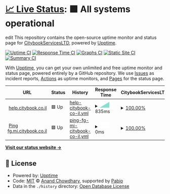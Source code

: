 # [📈 Live Status](https://CitybookServicesLTD.github.io/status): <!--live status--> **🟩 All systems operational**

edit
This repository contains the open-source uptime monitor and status page for [CitybookServicesLTD](https://CitybookServicesLTD.github.io/status), powered by [Upptime](https://github.com/upptime/upptime).

[![Uptime CI](https://github.com/CitybookServicesLTD/status/workflows/Uptime%20CI/badge.svg)](https://github.com/CitybookServicesLTD/status/actions?query=workflow%3A%22Uptime+CI%22)
[![Response Time CI](https://github.com/CitybookServicesLTD/status/workflows/Response%20Time%20CI/badge.svg)](https://github.com/CitybookServicesLTD/status/actions?query=workflow%3A%22Response+Time+CI%22)
[![Graphs CI](https://github.com/CitybookServicesLTD/status/workflows/Graphs%20CI/badge.svg)](https://github.com/CitybookServicesLTD/status/actions?query=workflow%3A%22Graphs+CI%22)
[![Static Site CI](https://github.com/CitybookServicesLTD/status/workflows/Static%20Site%20CI/badge.svg)](https://github.com/CitybookServicesLTD/status/actions?query=workflow%3A%22Static+Site+CI%22)
[![Summary CI](https://github.com/CitybookServicesLTD/status/workflows/Summary%20CI/badge.svg)](https://github.com/CitybookServicesLTD/status/actions?query=workflow%3A%22Summary+CI%22)

With [Upptime](https://upptime.js.org), you can get your own unlimited and free uptime monitor and status page, powered entirely by a GitHub repository. We use [Issues](https://github.com/CitybookServicesLTD/status/issues) as incident reports, [Actions](https://github.com/CitybookServicesLTD/status/actions) as uptime monitors, and [Pages](https://CitybookServicesLTD.github.io/status) for the status page.

<!--start: status pages-->
<!-- This summary is generated by Upptime (https://github.com/CitybookServicesLTD/status) -->
<!-- Do not edit this manually, your changes will be overwritten -->
<!-- prettier-ignore -->
| URL | Status | History | Response Time | CitybookServicesLTD |
| --- | ------ | ------- | ------------- | ------ |
| <img alt="" src="https://icons.duckduckgo.com/ip3/help.citybook.co.il.ico" height="13"> [help.citybook.co.il](https://help.citybook.co.il) | 🟩 Up | [help-citybook-co-il.yml](https://github.com/CitybookServicesLTD/status/commits/HEAD/history/help-citybook-co-il.yml) | <details><summary><img alt="Response time graph" src="./graphs/help-citybook-co-il/response-time-week.png" height="20"> 835ms</summary><br><a href="https://CitybookServicesLTD.github.io/status/history/help-citybook-co-il"><img alt="Response time 835" src="https://img.shields.io/endpoint?url=https%3A%2F%2Fraw.githubusercontent.com%2FCitybookServicesLTD%2Fstatus%2FHEAD%2Fapi%2Fhelp-citybook-co-il%2Fresponse-time.json"></a><br><a href="https://CitybookServicesLTD.github.io/status/history/help-citybook-co-il"><img alt="24-hour response time 835" src="https://img.shields.io/endpoint?url=https%3A%2F%2Fraw.githubusercontent.com%2FCitybookServicesLTD%2Fstatus%2FHEAD%2Fapi%2Fhelp-citybook-co-il%2Fresponse-time-day.json"></a><br><a href="https://CitybookServicesLTD.github.io/status/history/help-citybook-co-il"><img alt="7-day response time 835" src="https://img.shields.io/endpoint?url=https%3A%2F%2Fraw.githubusercontent.com%2FCitybookServicesLTD%2Fstatus%2FHEAD%2Fapi%2Fhelp-citybook-co-il%2Fresponse-time-week.json"></a><br><a href="https://CitybookServicesLTD.github.io/status/history/help-citybook-co-il"><img alt="30-day response time 835" src="https://img.shields.io/endpoint?url=https%3A%2F%2Fraw.githubusercontent.com%2FCitybookServicesLTD%2Fstatus%2FHEAD%2Fapi%2Fhelp-citybook-co-il%2Fresponse-time-month.json"></a><br><a href="https://CitybookServicesLTD.github.io/status/history/help-citybook-co-il"><img alt="1-year response time 835" src="https://img.shields.io/endpoint?url=https%3A%2F%2Fraw.githubusercontent.com%2FCitybookServicesLTD%2Fstatus%2FHEAD%2Fapi%2Fhelp-citybook-co-il%2Fresponse-time-year.json"></a></details> | <details><summary><a href="https://CitybookServicesLTD.github.io/status/history/help-citybook-co-il">100.00%</a></summary><a href="https://CitybookServicesLTD.github.io/status/history/help-citybook-co-il"><img alt="All-time uptime 100.00%" src="https://img.shields.io/endpoint?url=https%3A%2F%2Fraw.githubusercontent.com%2FCitybookServicesLTD%2Fstatus%2FHEAD%2Fapi%2Fhelp-citybook-co-il%2Fuptime.json"></a><br><a href="https://CitybookServicesLTD.github.io/status/history/help-citybook-co-il"><img alt="24-hour uptime 100.00%" src="https://img.shields.io/endpoint?url=https%3A%2F%2Fraw.githubusercontent.com%2FCitybookServicesLTD%2Fstatus%2FHEAD%2Fapi%2Fhelp-citybook-co-il%2Fuptime-day.json"></a><br><a href="https://CitybookServicesLTD.github.io/status/history/help-citybook-co-il"><img alt="7-day uptime 100.00%" src="https://img.shields.io/endpoint?url=https%3A%2F%2Fraw.githubusercontent.com%2FCitybookServicesLTD%2Fstatus%2FHEAD%2Fapi%2Fhelp-citybook-co-il%2Fuptime-week.json"></a><br><a href="https://CitybookServicesLTD.github.io/status/history/help-citybook-co-il"><img alt="30-day uptime 100.00%" src="https://img.shields.io/endpoint?url=https%3A%2F%2Fraw.githubusercontent.com%2FCitybookServicesLTD%2Fstatus%2FHEAD%2Fapi%2Fhelp-citybook-co-il%2Fuptime-month.json"></a><br><a href="https://CitybookServicesLTD.github.io/status/history/help-citybook-co-il"><img alt="1-year uptime 100.00%" src="https://img.shields.io/endpoint?url=https%3A%2F%2Fraw.githubusercontent.com%2FCitybookServicesLTD%2Fstatus%2FHEAD%2Fapi%2Fhelp-citybook-co-il%2Fuptime-year.json"></a></details>
| <img alt="" src="https://icons.duckduckgo.com/ip3/fg.mi.citybook.co.il.ico" height="13"> [Ping fg.mi.citybook.co.il](https://fg.mi.citybook.co.il) | 🟩 Up | [ping-fg-mi-citybook-co-il.yml](https://github.com/CitybookServicesLTD/status/commits/HEAD/history/ping-fg-mi-citybook-co-il.yml) | <details><summary><img alt="Response time graph" src="./graphs/ping-fg-mi-citybook-co-il/response-time-week.png" height="20"> 0ms</summary><br><a href="https://CitybookServicesLTD.github.io/status/history/ping-fg-mi-citybook-co-il"><img alt="Response time 0" src="https://img.shields.io/endpoint?url=https%3A%2F%2Fraw.githubusercontent.com%2FCitybookServicesLTD%2Fstatus%2FHEAD%2Fapi%2Fping-fg-mi-citybook-co-il%2Fresponse-time.json"></a><br><a href="https://CitybookServicesLTD.github.io/status/history/ping-fg-mi-citybook-co-il"><img alt="24-hour response time 0" src="https://img.shields.io/endpoint?url=https%3A%2F%2Fraw.githubusercontent.com%2FCitybookServicesLTD%2Fstatus%2FHEAD%2Fapi%2Fping-fg-mi-citybook-co-il%2Fresponse-time-day.json"></a><br><a href="https://CitybookServicesLTD.github.io/status/history/ping-fg-mi-citybook-co-il"><img alt="7-day response time 0" src="https://img.shields.io/endpoint?url=https%3A%2F%2Fraw.githubusercontent.com%2FCitybookServicesLTD%2Fstatus%2FHEAD%2Fapi%2Fping-fg-mi-citybook-co-il%2Fresponse-time-week.json"></a><br><a href="https://CitybookServicesLTD.github.io/status/history/ping-fg-mi-citybook-co-il"><img alt="30-day response time 0" src="https://img.shields.io/endpoint?url=https%3A%2F%2Fraw.githubusercontent.com%2FCitybookServicesLTD%2Fstatus%2FHEAD%2Fapi%2Fping-fg-mi-citybook-co-il%2Fresponse-time-month.json"></a><br><a href="https://CitybookServicesLTD.github.io/status/history/ping-fg-mi-citybook-co-il"><img alt="1-year response time 0" src="https://img.shields.io/endpoint?url=https%3A%2F%2Fraw.githubusercontent.com%2FCitybookServicesLTD%2Fstatus%2FHEAD%2Fapi%2Fping-fg-mi-citybook-co-il%2Fresponse-time-year.json"></a></details> | <details><summary><a href="https://CitybookServicesLTD.github.io/status/history/ping-fg-mi-citybook-co-il">100.00%</a></summary><a href="https://CitybookServicesLTD.github.io/status/history/ping-fg-mi-citybook-co-il"><img alt="All-time uptime 100.00%" src="https://img.shields.io/endpoint?url=https%3A%2F%2Fraw.githubusercontent.com%2FCitybookServicesLTD%2Fstatus%2FHEAD%2Fapi%2Fping-fg-mi-citybook-co-il%2Fuptime.json"></a><br><a href="https://CitybookServicesLTD.github.io/status/history/ping-fg-mi-citybook-co-il"><img alt="24-hour uptime 100.00%" src="https://img.shields.io/endpoint?url=https%3A%2F%2Fraw.githubusercontent.com%2FCitybookServicesLTD%2Fstatus%2FHEAD%2Fapi%2Fping-fg-mi-citybook-co-il%2Fuptime-day.json"></a><br><a href="https://CitybookServicesLTD.github.io/status/history/ping-fg-mi-citybook-co-il"><img alt="7-day uptime 100.00%" src="https://img.shields.io/endpoint?url=https%3A%2F%2Fraw.githubusercontent.com%2FCitybookServicesLTD%2Fstatus%2FHEAD%2Fapi%2Fping-fg-mi-citybook-co-il%2Fuptime-week.json"></a><br><a href="https://CitybookServicesLTD.github.io/status/history/ping-fg-mi-citybook-co-il"><img alt="30-day uptime 100.00%" src="https://img.shields.io/endpoint?url=https%3A%2F%2Fraw.githubusercontent.com%2FCitybookServicesLTD%2Fstatus%2FHEAD%2Fapi%2Fping-fg-mi-citybook-co-il%2Fuptime-month.json"></a><br><a href="https://CitybookServicesLTD.github.io/status/history/ping-fg-mi-citybook-co-il"><img alt="1-year uptime 100.00%" src="https://img.shields.io/endpoint?url=https%3A%2F%2Fraw.githubusercontent.com%2FCitybookServicesLTD%2Fstatus%2FHEAD%2Fapi%2Fping-fg-mi-citybook-co-il%2Fuptime-year.json"></a></details>

<!--end: status pages-->

[**Visit our status website →**](https://CitybookServicesLTD.github.io/status)

## 📄 License

- Powered by: [Upptime](https://github.com/upptime/upptime)
- Code: [MIT](./LICENSE) © [Anand Chowdhary](https://anandchowdhary.com), supported by [Pabio](https://pabio.com)
- Data in the `./history` directory: [Open Database License](https://opendatacommons.org/licenses/odbl/1-0/)
